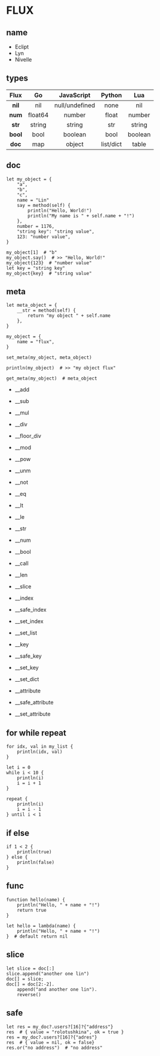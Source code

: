 # FLUX

## name

- Eclipt
- Lyn
- Nivelle

## types

|   Flux   |   Go    |   JavaScript   |  Python   |   Lua   |
| :------: | :-----: | :------------: | :-------: | :-----: |
| **nil**  |   nil   | null/undefined |   none    |   nil   |
| **num**  | float64 |     number     |   float   | number  |
| **str**  | string  |     string     |    str    | string  |
| **bool** |  bool   |    boolean     |   bool    | boolean |
| **doc**  |   map   |     object     | list/dict |  table  |

## doc

```flux
let my_object = {
    "a",
    "b",
    "c",
    name = "Lin"
    say = method(self) {
        println("Hello, World!")
        println("My name is " + self.name + "!")
    },
    number = 1176,
    "string key": "string value",
    123: "number value",
}

my_object[1]  # "b"
my_object.say()  # >> "Hello, World!"
my_object{123}  # "number value"
let key = "string key"
my_object{key}  # "string value"
```

## meta

```flux
let meta_object = {
    __str = method(self) {
        return "my object " + self.name
    },
}

my_object = {
    name = "flux",
}

set_meta(my_object, meta_object)

println(my_object)  # >> "my object flux"

get_meta(my_object)  # meta_object
```

- \_\_add
- \_\_sub
- \_\_mul
- \_\_div
- \_\_floor_div
- \_\_mod
- \_\_pow

- \_\_unm
- \_\_not

- \_\_eq
- \_\_lt
- \_\_le

- \_\_str
- \_\_num
- \_\_bool

- \_\_call
- \_\_len

- \_\_slice

- \_\_index
- \_\_safe_index
- \_\_set_index
- \_\_set_list

- \_\_key
- \_\_safe_key
- \_\_set_key
- \_\_set_dict

- \_\_attribute
- \_\_safe_attribute
- \_\_set_attribute

## for while repeat

```flux
for idx, val in my_list {
    println(idx, val)
}

let i = 0
while i < 10 {
    println(i)
    i = i + 1
}

repeat {
    println(i)
    i = i - 1
} until i < 1
```

## if else

```flux
if 1 < 2 {
    println(true)
} else {
    println(false)
}
```

## func

```flux
function hello(name) {
    println("Hello, " + name + "!")
    return true
}

let hello = lambda(name) {
    println("Hello, " + name + "!")
}  # default return nil
```

## slice

```flux
let slice = doc[:]
slice.append("another one lin")
doc[] = slice;
doc[] = doc[2:-2].
    append("and another one lin").
    reverse()
```

## safe

```flux
let res = my_doc?.users?[16]?{"address"}
res  # { value = "rolotushkina", ok = true }
res = my_doc?.users?[16]?{"adres"}
res  # { value = nil, ok = false}
res.or("no address")  # "no address"
```
